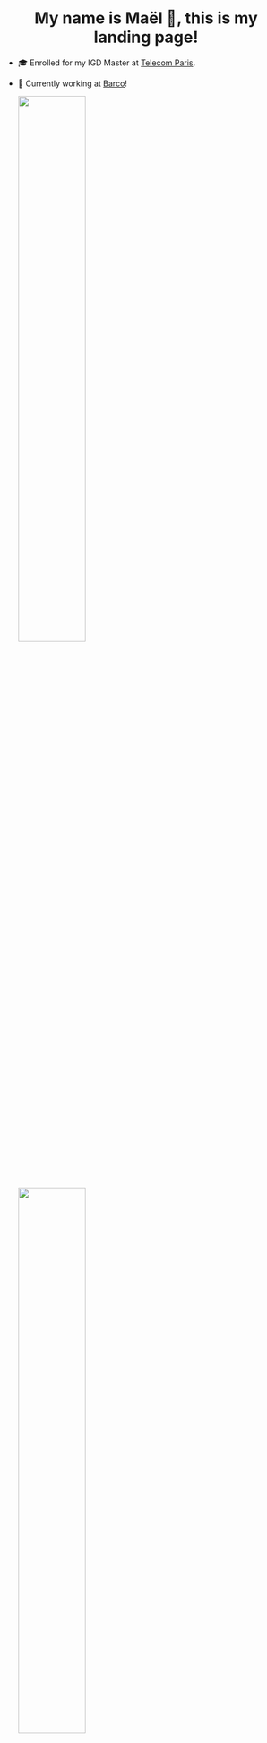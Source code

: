 <h1 align="center"> My name is Maël 🔭, this is my landing page! </h1>

<!--
**Skyepulse/Skyepulse** is a ✨ _special_ ✨ repository because its `README.md` (this file) appears on your GitHub profile.

Here are some ideas to get you started:

- 🔭 I’m currently working on ...
- 🌱 I’m currently learning ...
- 👯 I’m looking to collaborate on ...
- 🤔 I’m looking for help with ...
- 💬 Ask me about ...
- 📫 How to reach me: ...
- 😄 Pronouns: ...
- ⚡ Fun fact: ...
-->

- 🎓 Enrolled for my IGD Master at [Telecom Paris](https://www.telecom-paris.fr/).
- 🌱 Currently working at [Barco](https://www.barco.com/en)!

  <img height="50%" width="auto" src ="https://github-readme-stats.vercel.app/api?username=Skyepulse&show_icons=true&count_private=true&theme=tokyonight&hide_border=true&hide=stars&bg_color=00000000&rank_icon=github">
  <img height="50%" width="auto" src ="https://github-readme-stats.vercel.app/api/top-langs/?username=Skyepulse&layout=compact&hide_border=true&theme=tokyonight&bg_color=00000000&langs_count=6&hide=jupyter%20notebook,tex,css,php">

---

### 🚀 Check Out My Latest Project!

**🧠 Convolutional Neural Network Visualizer**  
An interactive tool to **see animated inferences** and explore the **inner workings** of a CNN with a BabylonJS Scene.

🔗 [**Click Here to Try It Live**](https://www.008032025.xyz)

---

### 🎨 Latest Images Drawn by users of the Visualizer

<div style="display: flex; justify-content: center; gap: 10px; flex-wrap: wrap;">
  <img src="https://www.008032025.xyz/api/random_image?t=1748828664" alt="Random Image" width="200"/>
  <img src="https://www.008032025.xyz/api/random_image?t=1748830888" alt="Random Image" width="200"/>
  <img src="https://www.008032025.xyz/api/random_image?t=1748804391" alt="Random Image" width="200"/>
  <img src="https://www.008032025.xyz/api/random_image?t=1748809245" alt="Random Image" width="200"/>
  <img src="https://www.008032025.xyz/api/random_image?t=1748811852" alt="Random Image" width="200"/>
  <img src="https://www.008032025.xyz/api/random_image?t=1748819408" alt="Random Image" width="200"/>
  <img src="https://www.008032025.xyz/api/random_image?t=1748818997" alt="Random Image" width="200"/>
  <img src="https://www.008032025.xyz/api/random_image?t=1748820873" alt="Random Image" width="200"/>
</div>



> ✏️ These are selected by brandom among the the most recent images drawn by users and used as inputs in the live CNN visualizer above — updating in real time as people interact with it!

---
